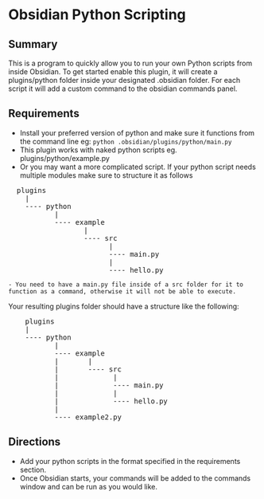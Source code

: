 # Obsidian Python Scripting

## Summary 

This is a program to quickly allow you to run your own Python scripts from inside Obsidian. To get started enable this plugin, it will create a plugins/python folder inside your designated .obsidian folder. For each script it will add a custom command to the obsidian commands panel.

## Requirements

- Install your preferred version of python and make sure it functions from the command line eg: ```python .obsidian/plugins/python/main.py```
- This plugin works with naked python scripts eg. plugins/python/example.py
- Or you may want a more complicated script. If your python script needs multiple modules make sure to structure it as follows
<pre>
  plugins
    |
    ---- python
           |
           ---- example
                  |
                  ---- src
                        |
                        ---- main.py
                        |
                        ---- hello.py
</pre>

	- You need to have a main.py file inside of a src folder for it to function as a command, otherwise it will not be able to execute.

   Your resulting plugins folder should have a structure like the following:
  <pre>
    plugins
    | 
    ---- python
           | 
           ---- example 
           |       | 
           |       ---- src 
           |             | 
           |             ---- main.py 
           |             | 
           |             ---- hello.py 
           | 
           ---- example2.py 
</pre>
 ## Directions

 - Add your python scripts in the format specified in the requirements section.
 - Once Obsidian starts, your commands will be added to the commands window and can be run as you would like.
